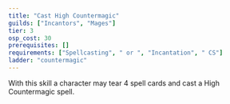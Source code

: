 ```yaml
---
title: "Cast High Countermagic"
guilds: ["Incantors", "Mages"]
tier: 3
osp_cost: 30
prerequisites: []
requirements: ["Spellcasting", " or ", "Incantation", " CS"]
ladder: "countermagic"
---
```

With this skill a character may tear 4 spell cards and cast a High Countermagic spell.